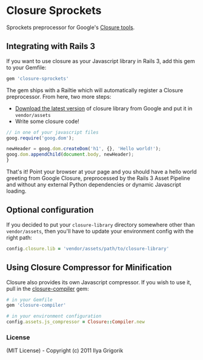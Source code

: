 # Closure Sprockets

Sprockets preprocessor for Google's [Closure tools](http://code.google.com/closure/).

## Integrating with Rails 3

If you want to use closure as your Javascript library in Rails 3, add this gem to your Gemfile:

```ruby
gem 'closure-sprockets'
````
The gem ships with a Railtie which will automatically register a Closure preprocessor. From here, two more steps:

- [Download the latest version](http://code.google.com/closure/library/docs/gettingstarted.html) of closure library from Google and put it in `vendor/assets`
- Write some closure code!

```js
// in one of your javascript files
goog.require('goog.dom');

newHeader = goog.dom.createDom('h1', {}, 'Hello world!');
goog.dom.appendChild(document.body, newHeader);
}
```

That's it! Point your browser at your page and you should have a hello world greeting from Google Closure, preprocessed by the Rails 3 Asset Pipeline and without any external Python dependencies or dynamic Javascript loading.

## Optional configuration

If you decided to put your `closure-library` directory somewhere other than `vendor/assets`, then you'll have to update your environment config with the right path:

```ruby
config.closure.lib = 'vendor/assets/path/to/closure-library'
```

## Using Closure Compressor for Minification

Closure also provides its own Javascript compressor. If you wish to use it, pull in the [closure-compiler](https://github.com/documentcloud/closure-compiler) gem:

```ruby
# in your Gemfile
gem 'closure-compiler'
````

```ruby
# in your environment configuration
config.assets.js_compressor = Closure::Compiler.new
```

### License

(MIT License) - Copyright (c) 2011 Ilya Grigorik